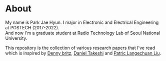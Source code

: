 # About
My name is Park Jae Hyun. I major in Electronic and Electrical Engineering at POSTECH (2017-2022). <br>And now I'm a graduate student at Radio Technology Lab of Seoul National University. 

This repository is the collection of various research papers that I've read which is inspired by [Denny britz](https://github.com/dennybritz/deeplearning-papernotes), [Daniel Takeshi](https://github.com/DanielTakeshi/Paper_Notes) and [Patric Langechuan Liu](https://patrick-llgc.github.io/Learning-Deep-Learning/).

